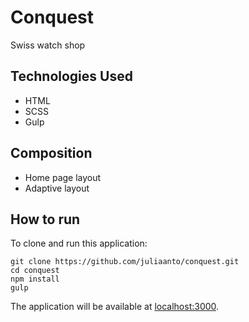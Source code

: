 # Conquest
Swiss watch shop


## Technologies Used
- HTML
- SCSS
- Gulp


## Сomposition
- Home page layout
- Adaptive layout


## How to run
To clone and run this application:

```
git clone https://github.com/juliaanto/conquest.git
cd conquest
npm install
gulp
```
The application will be available at [localhost:3000](http://localhost:3000).
